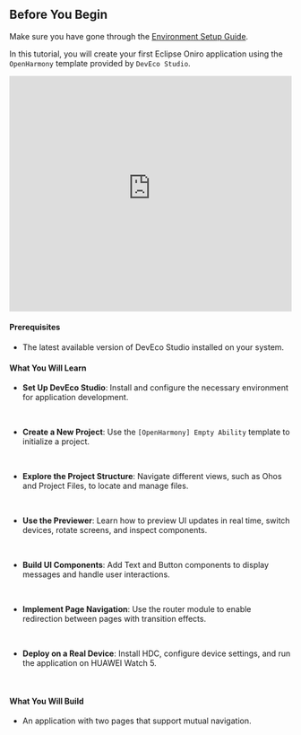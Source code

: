 ## Before You Begin  

Make sure you have gone through the [Environment Setup Guide](../../environment-setup-config/index.md).  

<!--  -->
In this tutorial, you will create your first Eclipse Oniro application using the `OpenHarmony` template provided by `DevEco Studio`. 

<iframe
  width="100%"
  height="420"
  src="https://www.youtube-nocookie.com/embed/ofNolFCVIFM?list=PLy7t4z5SYNaT3VUbRGCoNH471N9sSs0uV&amp;index=1"
  title="HelloWorld with Open Harmony SDK"
  frameborder="0"
  loading="lazy"
  allow="accelerometer; autoplay; clipboard-write; encrypted-media; picture-in-picture; web-share"
  allowfullscreen>
</iframe>

#### Prerequisites
- The latest available version of DevEco Studio installed on your system.

#### What You Will Learn  
- **Set Up DevEco Studio**: Install and configure the necessary environment for application development.
<br>

- **Create a New Project**: Use the `[OpenHarmony] Empty Ability` template to initialize a project.
<br>

- **Explore the Project Structure**: Navigate different views, such as Ohos and Project Files, to locate and manage files.
<br>

- **Use the Previewer**: Learn how to preview UI updates in real time, switch devices, rotate screens, and inspect components.
<br>

- **Build UI Components**: Add Text and Button components to display messages and handle user interactions.
<br>

- **Implement Page Navigation**: Use the router module to enable redirection between pages with transition effects.
<br>

- **Deploy on a Real Device**: Install HDC, configure device settings, and run the application on HUAWEI Watch 5.
<br>

#### What You Will Build
- An application with two pages that support mutual navigation.
